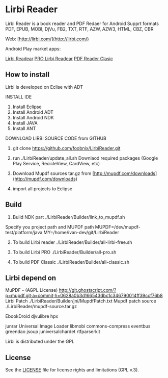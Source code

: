 # Lirbi Reader

Lirbi Reader is a book reader and PDF Redaer for Android 
Supprt formats PDF, EPUB, MOBI, DjVu, FB2, TXT, RTF, AZW, AZW3, HTML, CBZ, CBR

Web: [http://lirbi.com/](http://lirbi.com/)

Android Play market apps:

[Lirbi Readear](https://play.google.com/store/apps/details?id=com.foobnix.pdf.reader)
[PRO Lirbi Readear](https://play.google.com/store/apps/details?id=com.foobnix.pro.pdf.reader)
[PDF Reader Clasic](https://play.google.com/store/apps/details?id=classic.pdf.reader.viewer.djvu.epub.fb2.txt.mobi.book.reader.lirbi.libri)

## How to install

Lirbi is developed on Eclise with ADT

INSTALL IDE

1) Install Eclipse
2) Install Android ADT
3) Install Android NDK
4) Install JAVA
5) Install ANT

DOWNLOAD LIRBI SOURCE CODE from GITHUB

1) git clone https://github.com/foobnix/LirbiReader.git

2) run ./LirbiReader/update_all.sh
Downlaod required packages (Google Play Service, RecicleView, CardView, etc)

3) Download Mupdf sources tar.gz from [http://mupdf.com/downloads](http://mupdf.com/downloads)

4) import all projects to Eclipse


## Build

1) Build NDK part
./LirbiReader/Builder/link_to_mupdf.sh

Specify you project path and MUPDF path
MUPDF=/dev/mupdf-test/platform/java
MY=/home/ivan-dev/git/LirbiReader

2) To build Lirbi reader
./LirbiReader/Builder/all-lirbi-free.sh

3) To build Lirbi PRO
./LirbiReader/Builder/all-pro.sh

4) To build PDF Classic
./LirbiReader/Builder/all-classic.sh

## Lirbi depend on

MuPDF - (AGPL License) http://git.ghostscript.com/?p=mupdf.git;a=commit;h=0628a0b3d166543dbc1c346790014ff39ccf76b8
Lirbi Patch ./LirbiReader/Builder/jni/MupdfPatch.txt
Mupdf patch source ./LirbiReader/mupdf-source.tar.gz

EbookDroid
djvulibre
hpx

junrar
Universal Image Loader
libmobi
commons-compress
eventbus
greendao
jsoup
juniversalchardet
rtfparserkit

Lirbi is distributed under the GPL

## License

See the [LICENSE](LICENSE.txt) file for license rights and limitations (GPL v.3).

